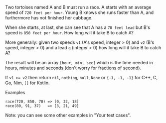 Two tortoises named A and B must run a race. A starts with an average speed of `720 feet per hour`. Young B knows she runs faster than A, and furthermore has not finished her cabbage.

When she starts, at last, she can see that A has a `70 feet lead` but B's speed is `850 feet per hour`. How long will it take B to catch A?

More generally: given two speeds `v1` (A's speed, integer > 0) and `v2` (B's speed, integer > 0) and a lead `g` (integer > 0) how long will it take B to catch A?

The result will be an array `[hour, min, sec]` which is the time needed in hours, minutes and seconds (don't worry for fractions of second).

If `v1 >= v2` then return `nil`, `nothing`, `null`, `None` or `{-1, -1, -1}` for C++, C, Go, Nim, `[]` for Kotlin.

Examples

```
race(720, 850, 70) => [0, 32, 18]
race(80, 91, 37)   => [3, 21, 49]
```

Note: you can see some other examples in "Your test cases".
